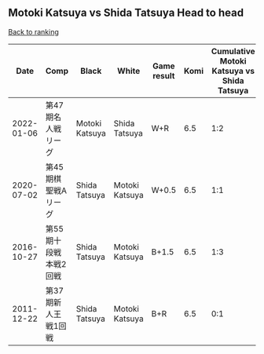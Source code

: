 ## Motoki Katsuya vs Shida Tatsuya Head to head

[Back to ranking](../../index.md)




| **Date** | **Comp** | **Black** | **White** | **Game result** | **Komi** | **Cumulative Motoki Katsuya vs Shida Tatsuya** | **Motoki Katsuya streak** | **Shida Tatsuya streak** | 
| --- | --- | --- | --- | --- | --- | --- | --- | --- |
| 2022-01-06 | 第47期名人戦リーグ  | Motoki Katsuya | Shida Tatsuya | W+R | 6.5 | 1:2 | 0 | 1 | 
| 2020-07-02 | 第45期棋聖戦Aリーグ | Shida Tatsuya | Motoki Katsuya | W+0.5 | 6.5 | 1:1 | 1 | 0 | 
| 2016-10-27 | 第55期十段戦　本戦2回戦 | Shida Tatsuya | Motoki Katsuya | B+1.5 | 6.5 | 1:3 | 0 | 2 | 
| 2011-12-22 | 第37期新人王戦1回戦 | Shida Tatsuya | Motoki Katsuya | B+R | 6.5 | 0:1 | 0 | 1 |




